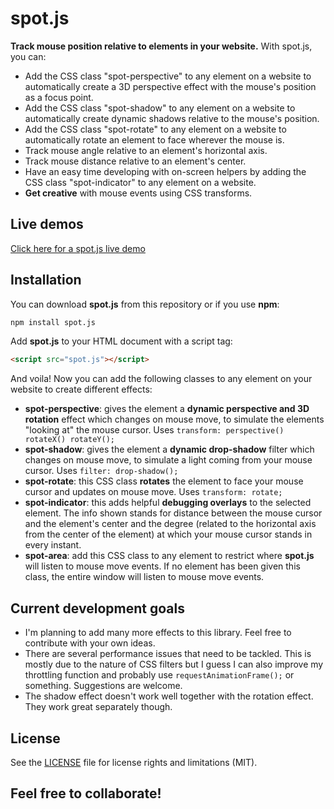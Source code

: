 # spot.js

**Track mouse position relative to elements in your website.** With spot.js, you can:
- Add the CSS class "spot-perspective" to any element on a website to automatically create a 3D perspective effect with the mouse's position as a focus point.
- Add the CSS class "spot-shadow" to any element on a website to automatically create dynamic shadows relative to the mouse's position.
- Add the CSS class "spot-rotate" to any element on a website to automatically rotate an element to face wherever the mouse is.
- Track mouse angle relative to an element's horizontal axis.
- Track mouse distance relative to an element's center.
- Have an easy time developing with on-screen helpers by adding the CSS class "spot-indicator" to any element on a website.
- **Get creative** with mouse events using CSS transforms.

## Live demos

[Click here for a spot.js live demo](http://brainlessdeveloper.com/spot.js/demos/spot.js-demo.html)

## Installation

You can download **spot.js** from this repository or if you use **npm**:
```bash
npm install spot.js
```

Add **spot.js** to your HTML document with a script tag:
```html
<script src="spot.js"></script>
```
And voila! Now you can add the following classes to any element on your website to create different effects:
- **spot-perspective**: gives the element a **dynamic perspective and 3D rotation** effect which changes on mouse move, to simulate the elements "looking at" the mouse cursor. Uses `transform: perspective() rotateX() rotateY();`
- **spot-shadow**: gives the element a **dynamic drop-shadow** filter which changes on mouse move, to simulate a light coming from your mouse cursor. Uses `filter: drop-shadow();`
- **spot-rotate**: this CSS class **rotates** the element to face your mouse cursor and updates on mouse move. Uses `transform: rotate;`
- **spot-indicator**: this adds helpful **debugging overlays** to the selected element. The info shown stands for distance between the mouse cursor and the element's center and the degree (related to the horizontal axis from the center of the element) at which your mouse cursor stands in every instant.
- **spot-area**: add this CSS class to any element to restrict where **spot.js** will listen to mouse move events. If no element has been given this class, the entire window will listen to mouse move events.

## Current development goals

- I'm planning to add many more effects to this library. Feel free to contribute with your own ideas.
- There are several performance issues that need to be tackled. This is mostly due to the nature of CSS filters but I guess I can also improve my throttling function and probably use `requestAnimationFrame();` or something. Suggestions are welcome.
- The shadow effect doesn't work well together with the rotation effect. They work great separately though.

## License
See the [LICENSE](https://github.com/brainlessdeveloper/spot.js/blob/master/LICENSE.md) file for license rights and limitations (MIT).

## Feel free to collaborate!
